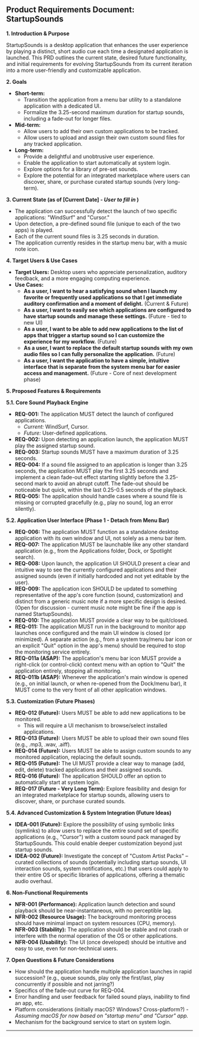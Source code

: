 ## Product Requirements Document: StartupSounds

**1. Introduction & Purpose**

StartupSounds is a desktop application that enhances the user experience by playing a distinct, short audio cue each time a designated application is launched. This PRD outlines the current state, desired future functionality, and initial requirements for evolving StartupSounds from its current iteration into a more user-friendly and customizable application.

**2. Goals**

*   **Short-term:**
    *   Transition the application from a menu bar utility to a standalone application with a dedicated UI.
    *   Formalize the 3.25-second maximum duration for startup sounds, including a fade-out for longer files.
*   **Mid-term:**
    *   Allow users to add their own custom applications to be tracked.
    *   Allow users to upload and assign their own custom sound files for any tracked application.
*   **Long-term:**
    *   Provide a delightful and unobtrusive user experience.
    *   Enable the application to start automatically at system login.
    *   Explore options for a library of pre-set sounds.
    *   Explore the potential for an integrated marketplace where users can discover, share, or purchase curated startup sounds (very long-term).

**3. Current State (as of [Current Date] - *User to fill in* )**

*   The application can successfully detect the launch of two specific applications: "WindSurf" and "Cursor."
*   Upon detection, a pre-defined sound file (unique to each of the two apps) is played.
*   Each of the current sound files is 3.25 seconds in duration.
*   The application currently resides in the startup menu bar, with a music note icon.

**4. Target Users & Use Cases**

*   **Target Users:** Desktop users who appreciate personalization, auditory feedback, and a more engaging computing experience.
*   **Use Cases:**
    *   **As a user, I want to hear a satisfying sound when I launch my favorite or frequently used applications so that I get immediate auditory confirmation and a moment of delight.** (Current & Future)
    *   **As a user, I want to easily see which applications are configured to have startup sounds and manage these settings.** (Future - tied to new UI)
    *   **As a user, I want to be able to add new applications to the list of apps that trigger a startup sound so I can customize the experience for my workflow.** (Future)
    *   **As a user, I want to replace the default startup sounds with my own audio files so I can fully personalize the application.** (Future)
    *   **As a user, I want the application to have a simple, intuitive interface that is separate from the system menu bar for easier access and management.** (Future - Core of next development phase)

**5. Proposed Features & Requirements**

**5.1. Core Sound Playback Engine**

*   **REQ-001:** The application MUST detect the launch of configured applications.
    *   *Current:* WindSurf, Cursor.
    *   *Future:* User-defined applications.
*   **REQ-002:** Upon detecting an application launch, the application MUST play the assigned startup sound.
*   **REQ-003:** Startup sounds MUST have a maximum duration of 3.25 seconds.
*   **REQ-004:** If a sound file assigned to an application is longer than 3.25 seconds, the application MUST play the first 3.25 seconds and implement a clean fade-out effect starting slightly before the 3.25-second mark to avoid an abrupt cutoff. The fade-out should be noticeable but quick, within the last 0.25-0.5 seconds of the playback.
*   **REQ-005:** The application should handle cases where a sound file is missing or corrupted gracefully (e.g., play no sound, log an error silently).

**5.2. Application User Interface (Phase 1 - Detach from Menu Bar)**

*   **REQ-006:** The application MUST function as a standalone desktop application with its own window and UI, not solely as a menu bar item.
*   **REQ-007:** The application MUST be launchable like any other standard application (e.g., from the Applications folder, Dock, or Spotlight search).
*   **REQ-008:** Upon launch, the application UI SHOULD present a clear and intuitive way to see the currently configured applications and their assigned sounds (even if initially hardcoded and not yet editable by the user).
*   **REQ-009:** The application icon SHOULD be updated to something representative of the app's core function (sound, customization) and distinct from a generic music note if a more specific design is desired. (Open for discussion - current music note might be fine if the app is named StartupSounds).
*   **REQ-010:** The application MUST provide a clear way to be quit/closed.
*   **REQ-011:** The application MUST run in the background to monitor app launches once configured and the main UI window is closed (or minimized). A separate action (e.g., from a system tray/menu bar icon or an explicit "Quit" option in the app's menu) should be required to stop the monitoring service entirely.
*   **REQ-011a (ASAP):** The application's menu bar icon MUST provide a right-click (or control-click) context menu with an option to "Quit" the application entirely, stopping all monitoring.
*   **REQ-011b (ASAP):** Whenever the application's main window is opened (e.g., on initial launch, or when re-opened from the Dock/menu bar), it MUST come to the very front of all other application windows.

**5.3. Customization (Future Phases)**

*   **REQ-012 (Future):** Users MUST be able to add new applications to be monitored.
    *   This will require a UI mechanism to browse/select installed applications.
*   **REQ-013 (Future):** Users MUST be able to upload their own sound files (e.g., .mp3, .wav, .aiff).
*   **REQ-014 (Future):** Users MUST be able to assign custom sounds to any monitored application, replacing the default sounds.
*   **REQ-015 (Future):** The UI MUST provide a clear way to manage (add, edit, delete) tracked applications and their assigned sounds.
*   **REQ-016 (Future):** The application SHOULD offer an option to automatically start at system login.
*   **REQ-017 (Future - Very Long Term):** Explore feasibility and design for an integrated marketplace for startup sounds, allowing users to discover, share, or purchase curated sounds.

**5.4. Advanced Customization & System Integration (Future Ideas)**

*   **IDEA-001 (Future):** Explore the possibility of using symbolic links (symlinks) to allow users to replace the entire sound set of specific applications (e.g., "Cursor") with a custom sound pack managed by StartupSounds. This could enable deeper customization beyond just startup sounds.
*   **IDEA-002 (Future):** Investigate the concept of "Custom Artist Packs" – curated collections of sounds (potentially including startup sounds, UI interaction sounds, system notifications, etc.) that users could apply to their entire OS or specific libraries of applications, offering a thematic audio overhaul.

**6. Non-Functional Requirements**

*   **NFR-001 (Performance):** Application launch detection and sound playback should be near-instantaneous, with no perceptible lag.
*   **NFR-002 (Resource Usage):** The background monitoring process should have minimal impact on system resources (CPU, memory).
*   **NFR-003 (Stability):** The application should be stable and not crash or interfere with the normal operation of the OS or other applications.
*   **NFR-004 (Usability):** The UI (once developed) should be intuitive and easy to use, even for non-technical users.

**7. Open Questions & Future Considerations**

*   How should the application handle multiple application launches in rapid succession? (e.g., queue sounds, play only the first/last, play concurrently if possible and not jarring?)
*   Specifics of the fade-out curve for REQ-004.
*   Error handling and user feedback for failed sound plays, inability to find an app, etc.
*   Platform considerations (initially macOS? Windows? Cross-platform?) - *Assuming macOS for now based on "startup menu" and "Cursor" app.*
*   Mechanism for the background service to start on system login.

--- 